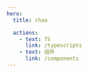 ```yaml
---
hero:
  title: chao

  actions:
    - text: TS
      link: /typescripts
    - text: 组件
      link: /components
---
```


<!-- description: koko博客 -->
